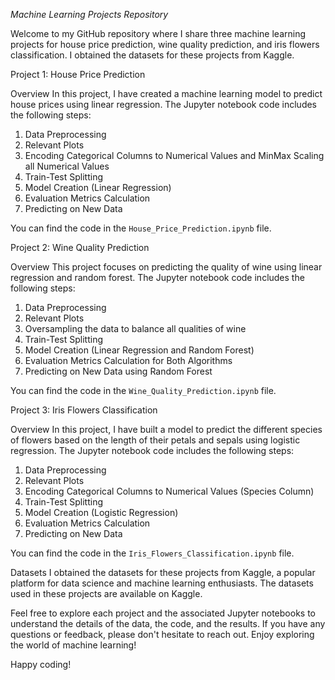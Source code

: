 *Machine Learning Projects Repository*

Welcome to my GitHub repository where I share three machine learning projects for house price prediction, wine quality prediction, and iris flowers classification. I obtained the datasets for these projects from Kaggle.

Project 1: House Price Prediction

Overview
In this project, I have created a machine learning model to predict house prices using linear regression. The Jupyter notebook code includes the following steps:

1. Data Preprocessing
2. Relevant Plots
3. Encoding Categorical Columns to Numerical Values and MinMax Scaling all Numerical Values
4. Train-Test Splitting
5. Model Creation (Linear Regression)
6. Evaluation Metrics Calculation
7. Predicting on New Data

You can find the code in the `House_Price_Prediction.ipynb` file.

Project 2: Wine Quality Prediction

Overview
This project focuses on predicting the quality of wine using linear regression and random forest. The Jupyter notebook code includes the following steps:

1. Data Preprocessing
2. Relevant Plots
3. Oversampling the data to balance all qualities of wine
4. Train-Test Splitting
5. Model Creation (Linear Regression and Random Forest)
6. Evaluation Metrics Calculation for Both Algorithms
7. Predicting on New Data using Random Forest

You can find the code in the `Wine_Quality_Prediction.ipynb` file.

Project 3: Iris Flowers Classification

Overview
In this project, I have built a model to predict the different species of flowers based on the length of their petals and sepals using logistic regression. The Jupyter notebook code includes the following steps:

1. Data Preprocessing
2. Relevant Plots
3. Encoding Categorical Columns to Numerical Values (Species Column)
4. Train-Test Splitting
5. Model Creation (Logistic Regression)
6. Evaluation Metrics Calculation
7. Predicting on New Data

You can find the code in the `Iris_Flowers_Classification.ipynb` file.

Datasets
I obtained the datasets for these projects from Kaggle, a popular platform for data science and machine learning enthusiasts. The datasets used in these projects are available on Kaggle.

Feel free to explore each project and the associated Jupyter notebooks to understand the details of the data, the code, and the results. If you have any questions or feedback, please don't hesitate to reach out. Enjoy exploring the world of machine learning!

Happy coding!
